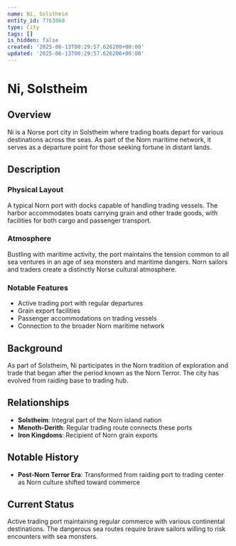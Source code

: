 ```yaml
---
name: Ni, Solstheim
entity_id: 7763868
type: City
tags: []
is_hidden: false
created: '2025-06-13T00:29:57.626200+00:00'
updated: '2025-06-13T00:29:57.626206+00:00'
---
```


# Ni, Solstheim

## Overview
Ni is a Norse port city in Solstheim where trading boats depart for various destinations across the seas. As part of the Norn maritime network, it serves as a departure point for those seeking fortune in distant lands.

## Description
### Physical Layout
A typical Norn port with docks capable of handling trading vessels. The harbor accommodates boats carrying grain and other trade goods, with facilities for both cargo and passenger transport.

### Atmosphere
Bustling with maritime activity, the port maintains the tension common to all sea ventures in an age of sea monsters and maritime dangers. Norn sailors and traders create a distinctly Norse cultural atmosphere.

### Notable Features
- Active trading port with regular departures
- Grain export facilities
- Passenger accommodations on trading vessels
- Connection to the broader Norn maritime network

## Background
As part of Solstheim, Ni participates in the Norn tradition of exploration and trade that began after the period known as the Norn Terror. The city has evolved from raiding base to trading hub.

## Relationships
- **Solstheim**: Integral part of the Norn island nation
- **Menoth-Derith**: Regular trading route connects these ports
- **Iron Kingdoms**: Recipient of Norn grain exports

## Notable History
- **Post-Norn Terror Era**: Transformed from raiding port to trading center as Norn culture shifted toward commerce

## Current Status
Active trading port maintaining regular commerce with various continental destinations. The dangerous sea routes require brave sailors willing to risk encounters with sea monsters.
